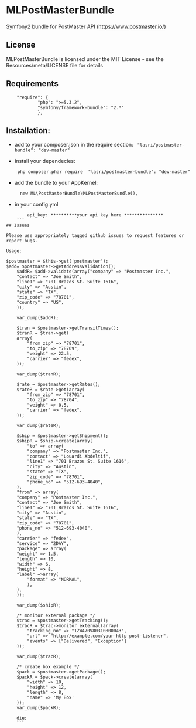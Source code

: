 # MLPostMasterBundle

Symfony2 bundle for PostMaster API (https://www.postmaster.io/)

## License

MLPostMasterBundle is licensed under the MIT License - see the Resources/meta/LICENSE file for details

## Requirements
```
    "require": {
			"php": ">=5.3.2",
			"symfony/framework-bundle": "2.*"
			},
```
## Installation:

- add to your composer.json in the require section:
   ```  "lasri/postmaster-bundle": "dev-master" ```
- install your dependecies:

   ```	php composer.phar require  "lasri/postmaster-bundle": "dev-master" ```
    
- add the bundle to your AppKernel:
   
  ```  new ML\PostMasterBundle\MLPostMasterBundle(),```

- in your config.yml 

``` ml_post_master:
    	api_key: **********your api key here ***************  
    ```
## Issues

Please use appropriately tagged github issues to request features or report bugs.

Usage:
```		

	$postmaster = $this->get('postmaster');
	$add= $postmaster->getAddressValidation();
    	$addR= $add->validate(array("company" => "Postmaster Inc.",
		"contact" => "Joe Smith",
		"line1" => "701 Brazos St. Suite 1616",
		"city" => "Austin",
		"state" => "TX",
		"zip_code" => "78701",
		"country" => "US",
    	));

        var_dump($addR);

        $tran = $postmaster->getTransitTimes();
        $tranR = $tran->get(
        array(
	        "from_zip" => "78701",
	        "to_zip" => "78709",
	        "weight" => 22.5,
	        "carrier" => "fedex",
        ));
        
        var_dump($tranR);

        $rate = $postmaster->getRates();
        $rateR = $rate->get(array(
	        "from_zip" => "78701",
	        "to_zip" => "78704",
	        "weight" => 0.5,
	        "carrier" => "fedex",
        ));
        
        var_dump($rateR); 
  
        $ship = $postmaster->getShipment();
        $shipR = $ship->create(array(
	        "to" => array(
	        "company" => "Postmaster Inc.",
	        "contact" => "Louardi Abdeltif",
	        "line1" => "701 Brazos St. Suite 1616",
	        "city" => "Austin",
	        "state" => "TX",
	        "zip_code" => "78701",
	        "phone_no" => "512-693-4040",
        ),
        "from" => array(
        "company" => "Postmaster Inc.",
        "contact" => "Joe Smith",
        "line1" => "701 Brazos St. Suite 1616",
        "city" => "Austin",
        "state" => "TX",
        "zip_code" => "78701",
        "phone_no" => "512-693-4040",
        ),
        "carrier" => "fedex",
        "service" => "2DAY",
        "package" => array(
        "weight" => 1.5,
        "length" => 10,
        "width" => 6,
        "height" => 8,
        "label" =>array(
            "format" => "NORMAL",
            ),
        ),
        ));
        
        var_dump($shipR);

        /* monitor external package */
        $trac = $postmaster->getTracking();
        $tracR = $trac->monitor_external(array(
	        "tracking_no" => "1ZW470V80310800043",
	        "url" => "http://example.com/your-http-post-listener",
	        "events" => ["Delivered", "Exception"]
        ));
        
        var_dump($tracR);

        /* create box example */
        $pack = $postmaster->getPackage();
        $packR = $pack->create(array(
	        "width" => 10,
	        "height" => 12,
	        "length" => 8,
	        "name" => 'My Box'
        ));
        var_dump($packR);

        die;
        ```
